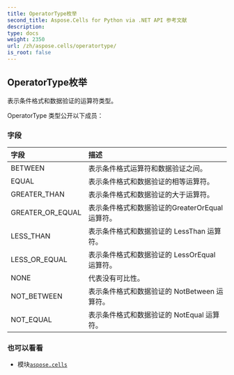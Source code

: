 ```yaml
---
title: OperatorType枚举
second_title: Aspose.Cells for Python via .NET API 参考文献
description:
type: docs
weight: 2350
url: /zh/aspose.cells/operatortype/
is_root: false
---
```

## OperatorType枚举
表示条件格式和数据验证的运算符类型。



OperatorType 类型公开以下成员：

### 字段
|字段|描述|
| :- | :- |
| BETWEEN |表示条件格式运算符和数据验证之间。|
| EQUAL |表示条件格式和数据验证的相等运算符。|
| GREATER_THAN |表示条件格式和数据验证的大于运算符。|
| GREATER_OR_EQUAL |表示条件格式和数据验证的GreaterOrEqual运算符。|
| LESS_THAN |表示条件格式和数据验证的 LessThan 运算符。|
| LESS_OR_EQUAL |表示条件格式和数据验证的 LessOrEqual 运算符。|
| NONE |代表没有可比性。|
| NOT_BETWEEN |表示条件格式和数据验证的 NotBetween 运算符。|
| NOT_EQUAL |表示条件格式和数据验证的 NotEqual 运算符。|



### 也可以看看
* 模块[`aspose.cells`](..)
